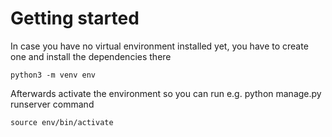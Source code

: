 # Getting started  
In case you have no virtual environment installed yet, you have to create one and install the dependencies there
```
python3 -m venv env
```

Afterwards activate the environment so you can run e.g. python manage.py runserver command
```
source env/bin/activate
```
